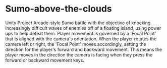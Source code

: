 # Sumo-above-the-clouds
Unity Project
Arcade-style Sumo battle with the objective of knocking increasingly difficult waves of enemies off of a floating island, using power ups to help defeat them. 
Player movement is governed by a 'Focal Point' that is aligned with the camera's orientation. When the player rotates the camera left or right, the 'Focal Point' moves accordingly, setting the direction for the player's forward and backward movement. This means the player moves in the direction the camera is facing when they press the forward or backward movement keys. 
